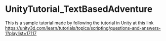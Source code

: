 # UnityTutorial_TextBasedAdventure

This is a sample tutorial made by following the tutorial in Unity at this link https://unity3d.com/learn/tutorials/topics/scripting/questions-and-answers-1?playlist=17117
